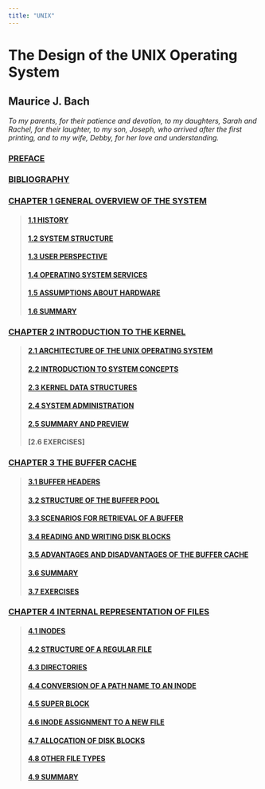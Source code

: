 ```yaml
---
title: "UNIX"
---
```


# The Design of the UNIX Operating System

## Maurice J. Bach

*To my parents, for their patience and devotion, to my daughters, Sarah and Rachel, for their laughter, to my son, Joseph, who arrived after the first printing, and to my wife, Debby, for her love and understanding.*

### [PREFACE](preface/)

### [BIBLIOGRAPHY](bibliography/)

### [CHAPTER 1 GENERAL OVERVIEW OF THE SYSTEM](01/)

> #### [1.1 HISTORY](01/01/)
> #### [1.2 SYSTEM STRUCTURE](01/02/)
> #### [1.3 USER PERSPECTIVE](01/03/)
> #### [1.4 OPERATING SYSTEM SERVICES](01/04/)
> #### [1.5 ASSUMPTIONS ABOUT HARDWARE](01/05/)
> #### [1.6 SUMMARY](01/06/)

### [CHAPTER 2 INTRODUCTION TO THE KERNEL](02/)

> #### [2.1 ARCHITECTURE OF THE UNIX OPERATING SYSTEM](02/01/)
> #### [2.2 INTRODUCTION TO SYSTEM CONCEPTS](02/02/)
> #### [2.3 KERNEL DATA STRUCTURES](02/03/)
> #### [2.4 SYSTEM ADMINISTRATION](02/04/)
> #### [2.5 SUMMARY AND PREVIEW](02/05/)
> #### [2.6 EXERCISES]

### [CHAPTER 3 THE BUFFER CACHE](03/)

> #### [3.1 BUFFER HEADERS](03/01/)
> #### [3.2 STRUCTURE OF THE BUFFER POOL](03/02/)
> #### [3.3 SCENARIOS FOR RETRIEVAL OF A BUFFER](03/03/)
> #### [3.4 READING AND WRITING DISK BLOCKS](03/04/)
> #### [3.5 ADVANTAGES AND DISADVANTAGES OF THE BUFFER CACHE](03/05/)
> #### [3.6 SUMMARY](03/06/)
> #### [3.7 EXERCISES](03/07/)

### [CHAPTER 4 INTERNAL REPRESENTATION OF FILES](04/)

> #### [4.1 INODES](04/01/)
> #### [4.2 STRUCTURE OF A REGULAR FILE](04/02/)
> #### [4.3 DIRECTORIES](04/03/)
> #### [4.4 CONVERSION OF A PATH NAME TO AN INODE](04/04/)
> #### [4.5 SUPER BLOCK](04/05/)
> #### [4.6 INODE ASSIGNMENT TO A NEW FILE](04/06/)
> #### [4.7 ALLOCATION OF DISK BLOCKS](04/07/)
> #### [4.8 OTHER FILE TYPES](04/08/)
> #### [4.9 SUMMARY](04/09/)